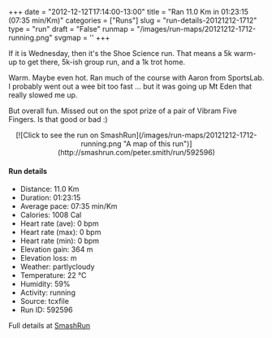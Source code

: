 +++
date = "2012-12-12T17:14:00-13:00"
title = "Ran 11.0 Km in 01:23:15 (07:35 min/Km)"
categories = ["Runs"]
slug = "run-details-20121212-1712"
type = "run"
draft = "False"
runmap = "/images/run-maps/20121212-1712-running.png"
svgmap = '<polyline points="1 18, 6 14, 14 15, 22 4, 27 5, 39 12, 53 16, 55 18, 59 16, 63 8, 86 1, 91 3, 97 13, 100 15, 99 18, 91 26, 86 26, 73 31, 58 31, 50 53, 45 59, 44 65, 41 67, 31 70, 22 65, 11 56, 7 58, 8 52, 13 51, 15 52, 16 53, 24 54, 25 52, 23 46, 24 44, 45 38, 53 39, 53 39, 50 51, 44 59, 45 64, 44 66, 26 72, 34 75, 34 78, 32 86, 34 93, 31 97, 24 99, 19 95, 19 92, 24 90, 26 85, 25 84, 26 77, 25 73, 30 71, 28 68, 22 65, 14 58, 11 57, 7 58, 7 56, 13 45, 14 41, 8 34, 9 30, 3 26, 0 26, 2 19">'
+++

If it is Wednesday, then it's the Shoe Science run. That means a 5k warm-up to get there, 5k-ish group run, and a 1k trot home. 

Warm. Maybe even hot. Ran much of the course with Aaron from SportsLab. I probably went out a wee bit too fast ... but it was going up Mt Eden that really slowed me up. 

But overall fun. Missed out on the spot prize of a pair of Vibram Five Fingers. Is that good or bad :)



<!--more-->

<center>
[![Click to see the run on SmashRun](/images/run-maps/20121212-1712-running.png "A map of this run")](http://smashrun.com/peter.smith/run/592596)
</center>

#### Run details

* Distance: 11.0 Km
* Duration: 01:23:15
* Average pace: 07:35 min/Km
* Calories: 1008 Cal
* Heart rate (ave): 0 bpm
* Heart rate (max): 0 bpm
* Heart rate (min): 0 bpm
* Elevation gain: 364 m
* Elevation loss:  m
* Weather: partlycloudy
* Temperature: 22 &deg;C
* Humidity: 59%
* Activity: running
* Source: tcxfile
* Run ID: 592596

Full details at [SmashRun](http://smashrun.com/peter.smith/run/592596)